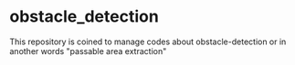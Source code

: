 # obstacle_detection
This repository is coined to manage codes about obstacle-detection or in another words "passable area extraction"
